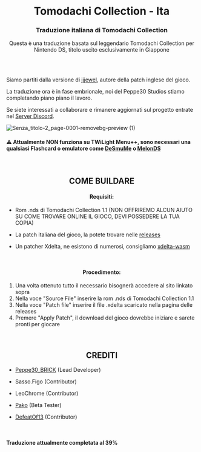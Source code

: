 <h1 align="center"> Tomodachi Collection - Ita </h1>

<h3 align="center">Traduzione italiana di Tomodachi Collection</h3>
<p align="center"> Questa è una traduzione basata sul leggendario Tomodachi Collection per Nintendo DS, titolo uscito esclusivamente in Giappone </p>

<br>
<br>

<p> Siamo partiti dalla versione di <a href="https://gbatemp.net/threads/unfinished-tomodachi-collection-english-translation-patch.357438/">jjjewel</a>, autore della patch inglese del gioco. </p>
<p> La traduzione ora è in fase embrionale, noi del Peppe30 Studios stiamo completando piano piano il lavoro. </p>
<p> Se siete interessati a collaborare e rimanere aggiornati sul progetto entrate nel <a href="https://discord.gg/p59ABtKseu">Server Discord</a>. </p>

![Senza_titolo-2_page-0001-removebg-preview (1)](https://github.com/user-attachments/assets/33f72235-d06c-4904-a493-d8af8a102e98)

<h4> ⚠️ Attualmente NON funziona su TWiLight Menu++, sono necessari una qualsiasi Flashcard o emulatore come <a href="http://desmume.org/">DeSmuMe</a> o <a href="https://melonds.kuribo64.net/">MelonDS</a> </h4>

<br>

<h2 align="center"> COME BUILDARE </h2>

<h4 align="center"> Requisiti: </h4>

- Rom .nds di Tomodachi Collection 1.1 (NON OFFRIREMO ALCUN AIUTO SU COME TROVARE ONLINE IL GIOCO, DEVI POSSEDERE LA TUA COPIA)

- La patch italiana del gioco, la potete trovare nelle [releases](https://github.com/Peppe30brick/Tomodachi-Collection-Ita/releases/tag/Latest)

- Un patcher Xdelta, ne esistono di numerosi, consigliamo [xdelta-wasm](https://kotcrab.github.io/xdelta-wasm/)

<br>

<h4 align="center"> Procedimento: </h4>

1. Una volta ottenuto tutto il necessario bisognerà accedere al sito linkato sopra
2. Nella voce "Source File" inserire la rom .nds di Tomodachi Collection 1.1
3. Nella voce "Patch file" inserire il file .xdelta scaricato nella pagina delle releases
4. Premere "Apply Patch", il download del gioco dovrebbe iniziare e sarete pronti per giocare

<br>

<h2 align="center"> CREDITI </h2>

- [Peppe30_BRICK](https://github.com/Peppe30brick) (Lead Developer)

- Sasso.Figo (Contributor)

- LeoChrome (Contributor)

- [Pako](https://github.com/PakoJSTL) (Beta Tester)

- [DefeatOf13](https://github.com/DefeatOf13) (Contributor)

<br>

<h4> Traduzione attualmente completata al 39% </h4>
